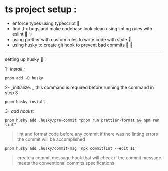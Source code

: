 # ts project setup :

- enforce types using typescript 💪
- find ,fix bugs and make codebase look clean using linting rules with eslint 🧹 ✨
- using prettier with custom rules to write code with style 💅
- using husky to create git hook to prevent bad commits 🚫 🐶

---

setting up husky 🐶 :

1- _install :_

`pnpm add -D husky`

2- _initialize: _
this command is required before running the command in step 3

`pnpm husky install`

3- _add hooks:_

`pnpm husky add .husky/pre-commit "pnpm run prettier-format && npm run lint"`

> lint and format code before any commit
> if there was no linting errors the commit will be accomplished

`pnpm husky add .husky/commit-msg 'npx commitlint --edit $1'`

> create a commit message hook that will check if the commit message
> meets the conventional commits specifications
